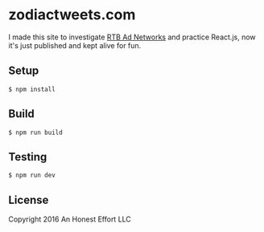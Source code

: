 # zodiactweets.com

I made this site to investigate [RTB Ad Networks](https://en.wikipedia.org/wiki/Real-time_bidding) and practice React.js, now it's just published and kept alive for fun.

## Setup
```
$ npm install
```

## Build
```
$ npm run build 
```

## Testing
```
$ npm run dev
```

## License

Copyright 2016 An Honest Effort LLC
